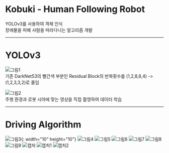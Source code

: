 # Kobuki - Human Following Robot


YOLOv3를 사용하여 객체 인식  
장애물을 피해 사람을 따라다니는 알고리즘 개발


----------------------
# YOLOv3 
![그림1](https://user-images.githubusercontent.com/80737266/124345892-a163de00-dc16-11eb-9cf2-0494b272d706.png)  
기존 DarkNet53의 빨간색 부분인 Residual Block의 반복횟수를 (1,2,8,8,4) -> (1,2,3,3,2)로 줄임  


![그림2](https://user-images.githubusercontent.com/80737266/124345996-37980400-dc17-11eb-97a5-0c6641f46b04.png)  
주행 환경과 로봇 시야에 맞는 영상을 직접 촬영하여 데이터 학습

----------------------
# Driving Algorithm

![그림3](https://user-images.githubusercontent.com/80737266/124346267-da9d4d80-dc18-11eb-819c-29775fddf6bf.png){: width="10" height="10"}
![그림4](https://user-images.githubusercontent.com/80737266/124346268-dc671100-dc18-11eb-994b-5b8c6510dd4e.png)
![그림5](https://user-images.githubusercontent.com/80737266/124346270-dd983e00-dc18-11eb-9a9e-4bc041eeb5f3.png)
![그림6](https://user-images.githubusercontent.com/80737266/124346272-df620180-dc18-11eb-8157-76fe38545cde.png)
![그림7](https://user-images.githubusercontent.com/80737266/124346276-e12bc500-dc18-11eb-96fc-ebc2700036dd.png)
![그림8](https://user-images.githubusercontent.com/80737266/124346279-e38e1f00-dc18-11eb-8ec6-0802d176764c.png)
![그림9](https://user-images.githubusercontent.com/80737266/124346282-e5f07900-dc18-11eb-873a-1b7bc78f4b03.png)
![캡처](https://user-images.githubusercontent.com/80737266/124346284-e8eb6980-dc18-11eb-9fe6-94ec1d8de2da.PNG)
![캡처1](https://user-images.githubusercontent.com/80737266/124346285-ea1c9680-dc18-11eb-9c6a-c928d8f90de4.PNG)
![캡처2](https://user-images.githubusercontent.com/80737266/124346286-eb4dc380-dc18-11eb-853b-a8d1c94f59ff.PNG)
